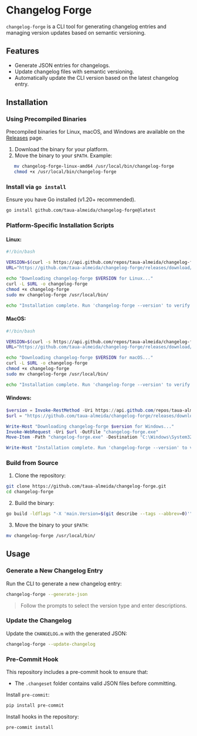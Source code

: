 # Changelog Forge

`changelog-forge` is a CLI tool for generating changelog entries and managing version updates based on semantic versioning.

## Features

- Generate JSON entries for changelogs.
- Update changelog files with semantic versioning.
- Automatically update the CLI version based on the latest changelog entry.

## Installation

### Using Precompiled Binaries

Precompiled binaries for Linux, macOS, and Windows are available on the [Releases](https://github.com/taua-almeida/changelog-forge/releases) page.

1. Download the binary for your platform.
2. Move the binary to your `$PATH`. Example:
```bash
   mv changelog-forge-linux-amd64 /usr/local/bin/changelog-forge
   chmod +x /usr/local/bin/changelog-forge
```

### Install via `go install`
Ensure you have Go installed (v1.20+ recommended).
```bash
go install github.com/taua-almeida/changelog-forge@latest
```

### Platform-Specific Installation Scripts

#### Linux:
```bash
#!/bin/bash

VERSION=$(curl -s https://api.github.com/repos/taua-almeida/changelog-forge/releases/latest | grep tag_name | cut -d '"' -f 4)
URL="https://github.com/taua-almeida/changelog-forge/releases/download/$VERSION/changelog-forge-linux-amd64"

echo "Downloading changelog-forge $VERSION for Linux..."
curl -L $URL -o changelog-forge
chmod +x changelog-forge
sudo mv changelog-forge /usr/local/bin/

echo "Installation complete. Run 'changelog-forge --version' to verify."
```

#### MacOS:
```bash
#!/bin/bash

VERSION=$(curl -s https://api.github.com/repos/taua-almeida/changelog-forge/releases/latest | grep tag_name | cut -d '"' -f 4)
URL="https://github.com/taua-almeida/changelog-forge/releases/download/$VERSION/changelog-forge-darwin-amd64"

echo "Downloading changelog-forge $VERSION for macOS..."
curl -L $URL -o changelog-forge
chmod +x changelog-forge
sudo mv changelog-forge /usr/local/bin/

echo "Installation complete. Run 'changelog-forge --version' to verify."
```

#### Windows:
```PowerShell
$version = Invoke-RestMethod -Uri https://api.github.com/repos/taua-almeida/changelog-forge/releases/latest | Select-String -Pattern '"tag_name":' | ForEach-Object { $_ -replace '"tag_name": "', '' -replace '",', '' }
$url = "https://github.com/taua-almeida/changelog-forge/releases/download/$version/changelog-forge-windows-amd64.exe"

Write-Host "Downloading changelog-forge $version for Windows..."
Invoke-WebRequest -Uri $url -OutFile "changelog-forge.exe"
Move-Item -Path "changelog-forge.exe" -Destination "C:\Windows\System32\"

Write-Host "Installation complete. Run 'changelog-forge --version' to verify."
```

### Build from Source
1. Clone the repository:
```bash
git clone https://github.com/taua-almeida/changelog-forge.git
cd changelog-forge
```

2. Build the binary:
```bash
go build -ldflags "-X 'main.Version=$(git describe --tags --abbrev=0)'" -o changelog-forge
```

3. Move the binary to your `$PATH`:
```bash
mv changelog-forge /usr/local/bin/
```

## Usage

### Generate a New Changelog Entry

Run the CLI to generate a new changelog entry:
```bash
changelog-forge --generate-json
```
> Follow the prompts to select the version type and enter descriptions.

### Update the Changelog
Update the `CHANGELOG.m` with the generated JSON:

```bash
changelog-forge --update-changelog
```

### Pre-Commit Hook
This repository includes a pre-commit hook to ensure that:

- The `.changeset` folder contains valid JSON files before committing.

Install `pre-commit`:
```bash
pip install pre-commit
```

Install hooks in the repository:
```bash
pre-commit install
```
